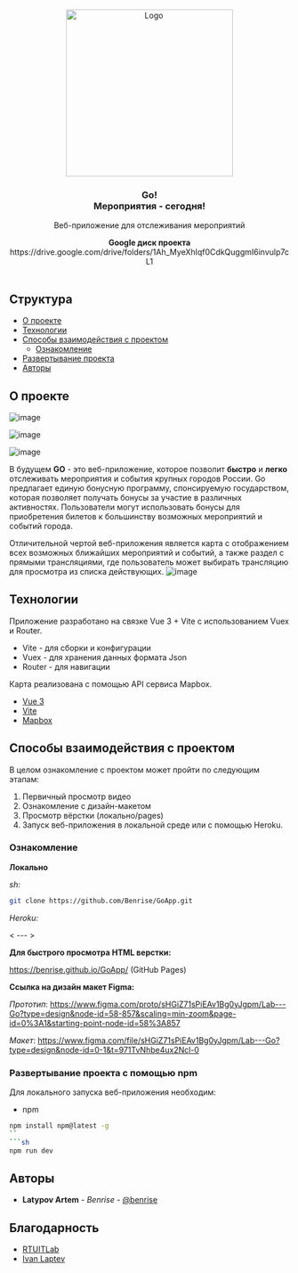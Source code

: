 <br/>
<p align="center">
  <a href="https://github.com/Benrise/https://github.com/Benrise/GoApp">
    <img src="https://github.com/Benrise/GoApp/assets/55480132/38a8ef4f-46c5-43f0-8446-0de7e5bc16f6" alt="Logo" width="300" height="300">
  </a>

  <h3 align="center">Go! <br>
Мероприятия - сегодня!</h3>

  <p align="center">
    Веб-приложение для отслеживания мероприятий
  </p>
</p>
<div align="center">
  <strong> Google диск проекта </strong>
    <br>
    https://drive.google.com/drive/folders/1Ah_MyeXhIqf0CdkQuggmI6invulp7cL1
</div>
<br>



## Структура

* [О проекте](#о-проекте)
* [Технологии](#технологии)
* [Способы взаимодействия с проектом](#способы-взаимодействия-с-проектом)
  * [Ознакомление](#ознакомление)
* [Развертывание проекта](#развертывание-проекта-с-помощью-npm)
* [Авторы](#авторы)

## О проекте

![image](https://github.com/Benrise/GoApp/assets/55480132/f29e5c59-958b-4867-9680-e2b67013176e)

![image](https://github.com/Benrise/GoApp/assets/55480132/caff568d-5422-45b7-9afc-2fba0adda2c7)

![image](https://github.com/Benrise/GoApp/assets/55480132/3b5bb294-5950-4f11-bd47-7d23a1b654d1)



В будущем **GO** - это веб-приложение, которое позволит **быстро** и **легко** отслеживать мероприятия и события крупных городов России. Go предлагает единую бонусную программу, спонсируемую государством, которая позволяет получать бонусы за участие в различных активностях. Пользователи могут использовать бонусы для приобретения билетов к большинству возможных мероприятий и событий города. 

Отличительной чертой веб-приложения является карта с отображением всех возможных ближайших мероприятий и событий, а также раздел с прямыми трансляциями, где пользователь может выбирать трансляцию для просмотра из списка действующих.
![image](https://github.com/Benrise/GoApp/assets/55480132/74d86ce0-c13c-4677-aaf5-99f0b8766662)


## Технологии

Приложение разработано на связке Vue 3 + Vite с использованием Vuex и Router.

* Vite - для сборки и конфигурации
* Vuex - для хранения данных формата Json
* Router - для навигации

Карта реализована с помощью API сервиса Mapbox.

* [Vue 3](https://ru.vuejs.org/)
* [Vite](https://vitejs.ru/)
* [Mapbox](https://www.mapbox.com/)


## Способы взаимодействия с проектом

В целом ознакомление с проектом может пройти по следующим этапам:
1. Первичный просмотр видео
2. Ознакомление с дизайн-макетом 
3. Просмотр вёрстки (локально/pages)
4. Запуск веб-приложения в локальной среде или с помощью Heroku.

### Ознакомление

**Локально**

*sh:*
```sh
git clone https://github.com/Benrise/GoApp.git
```
*Heroku:*

< --- >

**Для быстрого просмотра HTML верстки:**

https://benrise.github.io/GoApp/ (GitHub Pages)

**Ссылка на дизайн макет Figma:**

*Прототип*: 
https://www.figma.com/proto/sHGiZ71sPiEAv1Bg0yJgpm/Lab---Go?type=design&node-id=58-857&scaling=min-zoom&page-id=0%3A1&starting-point-node-id=58%3A857

*Макет*: 
https://www.figma.com/file/sHGiZ71sPiEAv1Bg0yJgpm/Lab---Go?type=design&node-id=0-1&t=971TvNhbe4ux2Ncl-0

### Развертывание проекта с помощью npm

Для локального запуска веб-приложения необходим:

* npm

```sh
npm install npm@latest -g
``
```sh
npm run dev
```


## Авторы

* **Latypov Artem** - *Benrise* - [@benrise](https://t.me/benristar)

## Благодарность

* [RTUITLab](https://vk.com/rtuitlab)
* [Ivan Laptev](https://github.com/IvLaptev)

